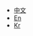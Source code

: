 
* [中文](/ZH/Unity3D/sdk_summary.md)
* [En](/EN/Unity3D/sdk_summary.md)
* [Kr](/KR/Unity3D/sdk_summary.md)


